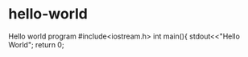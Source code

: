 # hello-world
Hello world program
#include<iostream.h>
int main(){
stdout<<"Hello World";
return 0;

